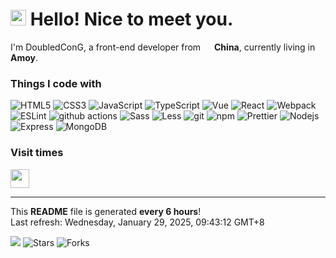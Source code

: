 <h1>
    <img src="https://emojis.slackmojis.com/emojis/images/1660853767/60881/meow_attention.gif?1660853767" width="25"/> 
    Hello! Nice to meet you.
</h1>

<p>
    I'm DoubledConG, a front-end developer from 
    <img src="https://cdn-icons-png.flaticon.com/128/197/197375.png" width="14"/> 
    <b>China</b>, 
    currently living in <b>Amoy</b>.
</p>

<h3>Things I code with</h3>

<p>
    <img alt="HTML5" src="https://img.shields.io/badge/-HTML5-%23E44D27?style=flat-square&logo=html5&logoColor=ffffff"/>
    <img alt="CSS3" src="https://img.shields.io/badge/-CSS3-%231572B6?style=flat-square&logo=css3"/>
    <img alt="JavaScript" src="https://img.shields.io/badge/-JavaScript-F7DF1C?style=flat-square&logo=javascript&logoColor=white" />
    <img alt="TypeScript" src="https://img.shields.io/badge/-TypeScript-007ACC?style=flat-square&logo=typescript&logoColor=white" />
    <img alt="Vue" src="https://img.shields.io/badge/-Vue-%232c3e50?style=flat-square&logo=Vue.js"/>
    <img alt="React" src="https://img.shields.io/badge/-React-45b8d8?style=flat-square&logo=react&logoColor=white" />
    <img alt="Webpack" src="https://img.shields.io/badge/-Webpack-8DD6F9?style=flat-square&logo=webpack&logoColor=white" /> 
    <img alt="ESLint" src="https://img.shields.io/badge/-ESLint-%234B32C3?style=flat-square&logo=eslint" />
    <img alt="github actions" src="https://img.shields.io/badge/-Github_Actions-2088FF?style=flat-square&logo=github-actions&logoColor=white" />
    <img alt="Sass" src="https://img.shields.io/badge/-Sass-CC6699?style=flat-square&logo=sass&logoColor=white" />
    <img alt="Less" src="https://img.shields.io/badge/-Less-1D365D?style=flat-square&logo=less&logoColor=white" />
    <img alt="git" src="https://img.shields.io/badge/-Git-F05032?style=flat-square&logo=git&logoColor=white" />
    <img alt="npm" src="https://img.shields.io/badge/-NPM-CB3837?style=flat-square&logo=npm&logoColor=white" />
    <img alt="Prettier" src="https://img.shields.io/badge/-Prettier-F7B93E?style=flat-square&logo=prettier&logoColor=white" />
    <img alt="Nodejs" src="https://img.shields.io/badge/-Nodejs-43853d?style=flat-square&logo=Node.js&logoColor=white" />
    <img alt="Express" src="https://img.shields.io/badge/-Express-%231572B6?style=flat-square&logo=Express&logoColor=white" />
    <img alt="MongoDB" src="https://img.shields.io/badge/-MongoDB-13aa52?style=flat-square&logo=mongodb&logoColor=white" />
</p>

<h3>Visit times</h3>

<p>
    <img src="https://profile-counter.glitch.me/cccoding365/count.svg" height="30" />
</p>

------------

<p>
    This <b>README</b> file is generated <b>every 6 hours</b>!<br />
    Last refresh: Wednesday, January 29, 2025, 09:43:12 GMT+8<br />
</p>

<p>
    <img src="https://github.com/cccoding365/cccoding365/workflows/README%20build/badge.svg" /> 
    <img alt="Stars" src="https://img.shields.io/github/stars/cccoding365/cccoding365?style=flat-square&labelColor=343b41"/> 
    <img alt="Forks" src="https://img.shields.io/github/forks/cccoding365/cccoding365?style=flat-square&labelColor=343b41"/>
</p>